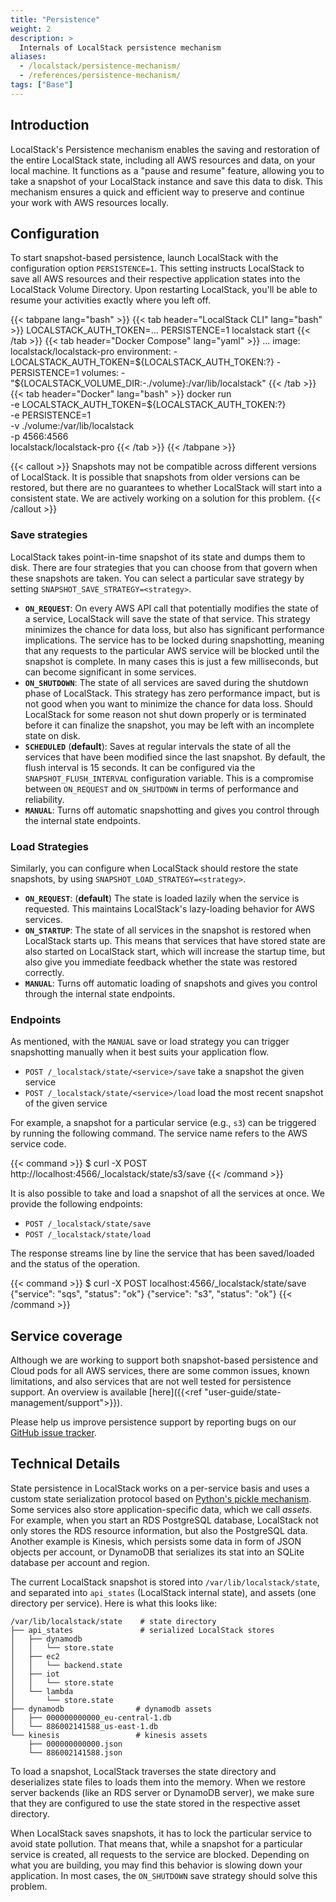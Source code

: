 ```yaml
---
title: "Persistence"
weight: 2
description: >
  Internals of LocalStack persistence mechanism
aliases:
  - /localstack/persistence-mechanism/
  - /references/persistence-mechanism/
tags: ["Base"]
---
```


## Introduction

LocalStack's Persistence mechanism enables the saving and restoration of the entire LocalStack state, including all AWS resources and data, on your local machine.
It functions as a "pause and resume" feature, allowing you to take a snapshot of your LocalStack instance and save this data to disk.
This mechanism ensures a quick and efficient way to preserve and continue your work with AWS resources locally.

## Configuration

To start snapshot-based persistence, launch LocalStack with the configuration option `PERSISTENCE=1`.
This setting instructs LocalStack to save all AWS resources and their respective application states into the LocalStack Volume Directory.
Upon restarting LocalStack, you'll be able to resume your activities exactly where you left off.

{{< tabpane lang="bash" >}}
{{< tab header="LocalStack CLI" lang="bash" >}}
LOCALSTACK_AUTH_TOKEN=...
PERSISTENCE=1 localstack start
{{< /tab >}}
{{< tab header="Docker Compose" lang="yaml" >}}
    ...
    image: localstack/localstack-pro
    environment:
      - LOCALSTACK_AUTH_TOKEN=${LOCALSTACK_AUTH_TOKEN:?}
      - PERSISTENCE=1
    volumes:
      - "${LOCALSTACK_VOLUME_DIR:-./volume}:/var/lib/localstack"
{{< /tab >}}
{{< tab header="Docker" lang="bash" >}}
docker run \
  -e LOCALSTACK_AUTH_TOKEN=${LOCALSTACK_AUTH_TOKEN:?} \
  -e PERSISTENCE=1 \
  -v ./volume:/var/lib/localstack \
  -p 4566:4566 \
  localstack/localstack-pro
{{< /tab >}}
{{< /tabpane >}}

{{< callout >}}
Snapshots may not be compatible across different versions of LocalStack.
It is possible that snapshots from older versions can be restored, but there are no guarantees to whether LocalStack will start into a consistent state.
We are actively working on a solution for this problem.
{{< /callout >}}

### Save strategies

LocalStack takes point-in-time snapshot of its state and dumps them to disk.
There are four strategies that you can choose from that govern when these snapshots are taken.
You can select a particular save strategy by setting `SNAPSHOT_SAVE_STRATEGY=<strategy>`.

* **`ON_REQUEST`**: On every AWS API call that potentially modifies the state of a service, LocalStack will save the state of that service.
  This strategy minimizes the chance for data loss, but also has significant performance implications.
  The service has to be locked during snapshotting, meaning that any requests to the particular AWS service will be blocked until the snapshot is complete.
   In many cases this is just a few milliseconds, but can become significant in some services.
* **`ON_SHUTDOWN`**: The state of all services are saved during the shutdown phase of LocalStack.
  This strategy has zero performance impact, but is not good when you want to minimize the chance for data loss.
  Should LocalStack for some reason not shut down properly or is terminated before it can finalize the snapshot, you may be left with an incomplete state on disk.
* **`SCHEDULED`** (**default**): Saves at regular intervals the state of all the services that have been modified since the last snapshot.
  By default, the flush interval is 15 seconds.
  It can be configured via the `SNAPSHOT_FLUSH_INTERVAL` configuration variable.
  This is a compromise between `ON_REQUEST` and `ON_SHUTDOWN` in terms of performance and reliability.
* **`MANUAL`**: Turns off automatic snapshotting and gives you control through the internal state endpoints.

### Load Strategies

Similarly, you can configure when LocalStack should restore the state snapshots, by using `SNAPSHOT_LOAD_STRATEGY=<strategy>`.

* **`ON_REQUEST`**: (**default**) The state is loaded lazily when the service is requested.
  This maintains LocalStack's lazy-loading behavior for AWS services.
* **`ON_STARTUP`**: The state of all services in the snapshot is restored when LocalStack starts up.
  This means that services that have stored state are also started on LocalStack start, which will increase the startup time, but also give you immediate feedback whether the state was restored correctly.
* **`MANUAL`**: Turns off automatic loading of snapshots and gives you control through the internal state endpoints.

### Endpoints

As mentioned, with the `MANUAL` save or load strategy you can trigger snapshotting manually when it best suits your application flow.

* `POST /_localstack/state/<service>/save` take a snapshot the given service
* `POST /_localstack/state/<service>/load` load the most recent snapshot of the given service

For example, a snapshot for a particular service (e.g., `s3`) can be triggered by running the following command.
The service name refers to the AWS service code.

{{< command >}}
$ curl -X POST http://localhost:4566/_localstack/state/s3/save
{{< /command >}}

It is also possible to take and load a snapshot of all the services at once.
We provide the following endpoints:

* `POST /_localstack/state/save`
* `POST /_localstack/state/load`

The response streams line by line the service that has been saved/loaded and the status of the operation.

{{< command >}}
$ curl -X POST localhost:4566/_localstack/state/save
<disable-copy>
{"service": "sqs", "status": "ok"}
{"service": "s3", "status": "ok"}
</disable-copy>
{{< /command >}}

## Service coverage

Although we are working to support both snapshot-based persistence and Cloud pods for all AWS services,
there are some common issues, known limitations, and also services that are not well tested for persistence support.
An overview is available [here]({{<ref "user-guide/state-management/support">}}).

Please help us improve persistence support by reporting bugs on our [GitHub issue tracker](https://github.com/localstack/localstack/issues/new/choose).

## Technical Details

State persistence in LocalStack works on a per-service basis and uses a custom state serialization protocol based on [Python's pickle mechanism](https://docs.python.org/3/library/pickle.html).
Some services also store application-specific data, which we call _assets_.
For example, when you start an RDS PostgreSQL database, LocalStack not only stores the RDS resource information, but also the PostgreSQL data.
Another example is Kinesis, which persists some data in form of JSON objects per account, or DynamoDB that serializes its stat into an SQLite database per account and region.

The current LocalStack snapshot is stored into `/var/lib/localstack/state`, and separated into `api_states` (LocalStack internal state), and assets (one directory per service).
Here is what this looks like:

```plaintext
/var/lib/localstack/state    # state directory
├── api_states               # serialized LocalStack stores
│   ├── dynamodb
│   │   └── store.state
│   ├── ec2
│   │   └── backend.state
│   ├── iot
│   │   └── store.state
│   └── lambda
│       └── store.state
├── dynamodb                # dynamodb assets
│   ├── 000000000000_eu-central-1.db
│   └── 886002141588_us-east-1.db
└── kinesis                 # kinesis assets
    ├── 000000000000.json
    └── 886002141588.json
```

To load a snapshot, LocalStack traverses the state directory and deserializes state files to loads them into the memory.
When we restore server backends (like an RDS server or DynamoDB server), we make sure that they are configured to use the state stored in the respective asset directory.

When LocalStack saves snapshots, it has to lock the particular service to avoid state pollution.
That means that, while a snapshot for a particular service is created, all requests to the service are blocked.
Depending on what you are building, you may find this behavior is slowing down your application.
In most cases, the `ON_SHUTDOWN` save strategy should solve this problem.
